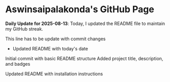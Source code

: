 # Aswinsaipalakonda's GitHub Page

**Daily Update for 2025-08-13**: Today, I updated the README file to maintain my GitHub streak.

This line has to be update with commit changes
 - Updated README with today's date

Initial commit with basic README structure
Added project title, description, and badges

Updated README with installation instructions

